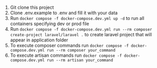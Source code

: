 1. Git clone this project
2. Clone .env.example to .env and fill it with your data
3. Run ```docker compose -f docker-compose.dev.yml up -d``` to run all containers specifying dev or prod file
4. Run ```docker compose -f docker-compose.dev.yml run --rm composer create-project laravel/laravel .``` to create laravel project that will appear in application folder
5. To execute composer commands run ```docker compose -f docker-compose.dev.yml run --rm composer your_command```
6. To execute artisan commands run ```docker compose -f docker-compose.dev.yml run --rm artisan your_command```